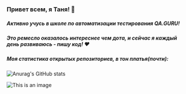 ### Привет всем, я Таня! :hibiscus:
##### Активно учусь в школе по автоматизации тестирования QA.GURU!
##### Это ремесло оказалось интереснее чем дота, и сейчас я каждый день развиваюсь - пишу код! :hearts:
##### 


##### Моя статистика открытых репозиториев, в тон платья(почти):

![Anurag's GitHub stats](https://github-readme-stats.vercel.app/api?username=swastest&show_icons=true&theme=dracula)

![This is an image](https://cs8.pikabu.ru/post_img/2017/12/17/8/og_og_1513518205258292629.jpg)


<!--


Here are some ideas to get you started:

- 🔭 I’m currently working on ...
- 🌱 I’m currently learning ...
- 👯 I’m looking to collaborate on ...
- 🤔 I’m looking for help with ...
- 💬 Ask me about ...
- 📫 How to reach me: ...
- 😄 Pronouns: ...
- ⚡ Fun fact: ...
-->
